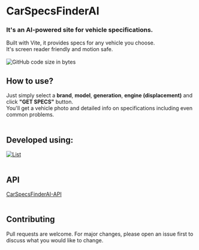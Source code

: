 # CarSpecsFinderAI
### It's an AI-powered site for vehicle specifications. 
Built with Vite, it provides specs for any vehicle you choose.<br>
It's screen reader friendly and motion safe.<br>
<br>
![GitHub code size in bytes](https://img.shields.io/github/languages/code-size/Sebastian4090/CarSpecsFinderAI)

## How to use?
Just simply select a <b>brand</b>, <b>model</b>, <b>generation</b>, <b>engine (displacement)</b> and click <b>"GET SPECS"</b> button.<br>
You'll get a vehicle photo and detailed info on specifications including even common problems.
<br><br>

## Developed using:<br>
[![List](https://skillicons.dev/icons?i=vite,react,ts,html,tailwind,vitest)](https://skillicons.dev)<br><br>

## API
[CarSpecsFinderAI-API](https://github.com/Sebastian4090/CarSpecsFinderAI-API)<br><br>

## Contributing

Pull requests are welcome. For major changes, please open an issue first
to discuss what you would like to change.
